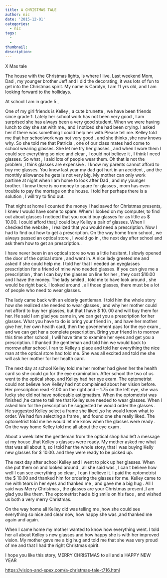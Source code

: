```yaml
---
title: A CHRISTMAS TALE
author: nic
date: '2015-12-01'
categories:
  - nic
tags:
  - 
  - 
thumbnail: 
description: 
---
```


X Mas tale

The house with  the Christmas lights, is where I live.
Last weekend Mom, Dad , my younger brother Jeff and I did the decorating, it was lots of fun to get into the Christmas spirit. 
My name is Carolyn, I am  11 yrs old, and I am looking forward to the hollidays.

At school I am in grade 5 , 


One of my girl friends  is Kelley , a cute brunette , we have been friends since grade 1.
Lately her school work has not been very good , I am surprised she has always been a very good student.
When we were having lunch to day she sat with me., and I noticed she had been crying.
 I asked her if there was something I could help her with.Please tell me.
Kelley told me that her schoolwork was not very good , and she thinks ,she now  knows why.
So she told me that Patricia , one of our class mates had come to school wearing glasses.
She let me try her glasses  , and when I wore them I could see everything  so nice and clear  , I could not believe it , I think I need glasses.
So what , I said  lots of people wear them.
Oh that is not the problem ,I think glasses are expensive .
I know  my parents cannot afford to buy me glasses.
You know last year my dad got hurt in an accident , and the monthly allowance  he gets is not very big.
My mother can only work partime at night when I am home to look after Dad , and my younger brother.
  I know there is no money to spare for glasses , mom has  even trouble to  pay the mortage on the house.
I told her perhaps there is a solution  , I will try to find out.

That night at home I counted the money I had saved for Christmas presents, I knew I would have some to spare.
Whem I looked on my computer, to find out about glasses  I noticed that you could buy glasses for as little as $ 10.00.
I could afford that,I could buy Kelley a pair of glasses.
When I checked the website , I realized  that  you would need a prescription.
 Now I had to find out how to get a prescription.
On the way home from school , we always passed an optical store , I would go in , the next day after school  and ask them  how to get an prescription..

I have never been in an optical store so was a little hesitant.
I slowly opened the door of the optical store , and went in.
A nice lady greeted me and asked if she could help me.
I told her that I needed an eyeglasses prescription for a friend of mine who needed glasses.
If you can give me a prescription , than I can buy the glasses on line for her , they cost $10.00 and I have the money.
The lady smiled , told me to have  look around , she would be right back.
I looked around , all those glasses, there must be a lot of people who need to wear glasses.

The lady came back with an elderly gentleman.
I told him the whole story how she realized she needed to wear glasses , and  why  her mother could not afford to buy her glasses, but that I have  $ 10. 00 and will buy them for her.
He said I am glad you came in, we can  get you a prescription for her glasses.
What you have to do is bring your friend in , and have her mother give her,  her  own health card, then the govenement pays for the eye exam , and we can get her  a complete prescription.
Bring your friend in to morrow this time  after school ,  I will  have time  to examine her eyes and get you a prescription.
I thanked the gentleman and told him we would  back to morrow after school.
I ran to Kelley s place and told her everything the nice man at the optical store  had told me.
She was all excited and told me she will  ask her mother for her health card.

The next day at school Kelley told me her mother  had  given  her  the health card so she could go for the eye examination.
After school the two of us went to the optical shop, and Kelley had her eye exam.
The optometrist could not believe how Kelley had not complained about her vision before.
Her prescription read -2.00 on the right and – 1.75 on the left eye, she was lucky she did not have noticeable astigmatism.
When the optometrist was finished ,he  came to tell me that Kelley sure needed to wear glasses.
When I asked him for the prescription he suggested he would  order the glasses .
He suggested  Kelley  select a frame she liked ,so he  would know what to order.
We had fun selecting a frame , and found one she really liked.
The optometrist told me he would let me know when the glasses were ready  .
On the way home Kelley told me all about the eye exam .

About a week later the gentleman from the  optical shop had left  a message at my house ,that Kelley s glasses were ready.
My mother asked me what that was all  about it, so I told her the whole  story, that I was buying Kelly new glasses for $ 10.00. and they were ready to be picked up.

The next day after school Kelley and I went to pick up her glasses.
When she put them on and looked around , all she said was , I can t believe   how well I can see everything so clear , I can t believe it.
I paid the optometrist the $ 10.00  and thanked him for ordering the glasses for me.
Kelley came to me with tears in her eyes and thanked me , and gave me a big hug .
All I said was Merry Christmas , the glasses are your Christmas present ,I am glad you like them.
The optometrist had a big smile on his face , and  wished us both a very merry Christmas.

On the way home all Kelley did was telling me ,how she could see everything so nice and clear now, 
how happy she was ,and thanked me again and again.

When I came home my mother wanted to know how everything went.
I told her all about Kelley s new glasses and how happy she is with her improved vision.
My mother gave me a big hug and told me that  she was very proud of me and  that I had the right Christmas spirit.


I hope you like this story,
MERRY CHRISTMAS to all and a HAPPY NEW YEAR

https://vision-and-spex.com/a-christmas-tale-t716.html

